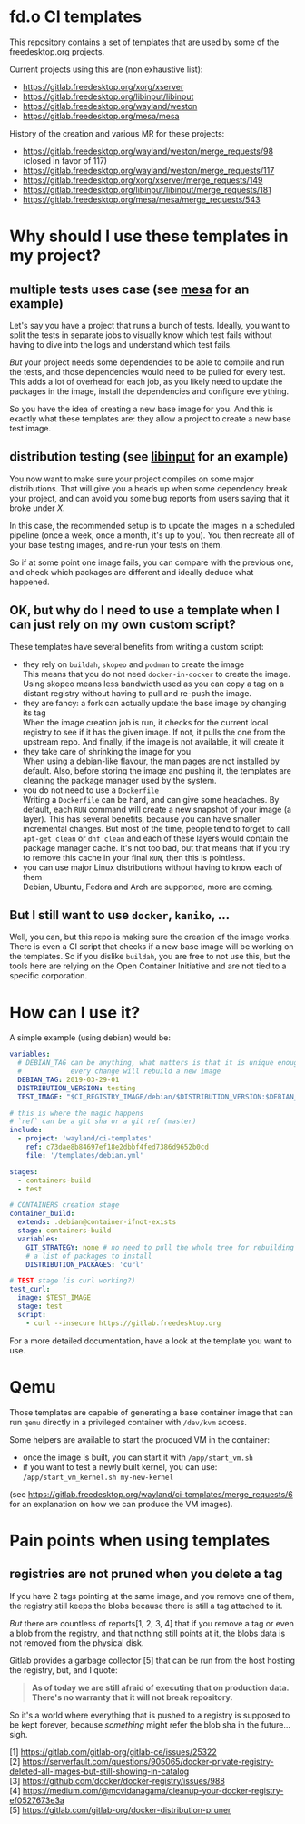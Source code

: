 # fd.o CI templates

This repository contains a set of templates that are used by some of the
freedesktop.org projects.

Current projects using this are (non exhaustive list):
- https://gitlab.freedesktop.org/xorg/xserver
- https://gitlab.freedesktop.org/libinput/libinput
- https://gitlab.freedesktop.org/wayland/weston
- https://gitlab.freedesktop.org/mesa/mesa

History of the creation and various MR for these projects:
- https://gitlab.freedesktop.org/wayland/weston/merge_requests/98 (closed in favor of 117)
- https://gitlab.freedesktop.org/wayland/weston/merge_requests/117
- https://gitlab.freedesktop.org/xorg/xserver/merge_requests/149
- https://gitlab.freedesktop.org/libinput/libinput/merge_requests/181
- https://gitlab.freedesktop.org/mesa/mesa/merge_requests/543

# Why should I use these templates in my project?

## multiple tests uses case (see [mesa](https://gitlab.freedesktop.org/mesa/mesa/blob/master/.gitlab-ci.yml) for an example)
Let's say you have a project that runs a bunch of tests.
Ideally, you want to split the tests in separate jobs to visually know which
test fails without having to dive into the logs and understand which test fails.

*But* your project needs some dependencies to be able to compile and run the
tests, and those dependencies would need to be pulled for every test.
This adds a lot of overhead for each job, as you likely need to update the
packages in the image, install the dependencies and configure everything.

So you have the idea of creating a new base image for you. And this is exactly
what these templates are: they allow a project to create a new base test image.

## distribution testing (see [libinput](https://gitlab.freedesktop.org/libinput/libinput/blob/master/.gitlab-ci.yml) for an example)

You now want to make sure your project compiles on some major distributions.
That will give you a heads up when some dependency break your project, and can
avoid you some bug reports from users saying that it broke under *X*.

In this case, the recommended setup is to update the images in a scheduled
pipeline (once a week, once a month, it's up to you). You then recreate all of
your base testing images, and re-run your tests on them.

So if at some point one image fails, you can compare with the previous one, and
check which packages are different and ideally deduce what happened.

## OK, but why do I need to use a template when I can just rely on my own custom script?

These templates have several benefits from writing a custom script:
- they rely on `buildah`, `skopeo` and `podman` to create the image\
  This means that you do not need `docker-in-docker` to create the image.
  Using skopeo means less bandwidth used as you can copy a tag on a distant
  registry without having to pull and re-push the image.
- they are fancy: a fork can actually update the base image by changing its tag\
  When the image creation job is run, it checks for the current local registry
  to see if it has the given image. If not, it pulls the one from the upstream
  repo. And finally, if the image is not available, it will create it
- they take care of shrinking the image for you\
  When using a debian-like flavour, the man pages are not installed by default.
  Also, before storing the image and pushing it, the templates are cleaning
  the package manager used by the system.
- you do not need to use a `Dockerfile`\
  Writing a `Dockerfile` can be hard, and can give some headaches. By default,
  each `RUN` command will create a new snapshot of your image (a layer).
  This has several benefits, because you can have smaller incremental changes.
  But most of the time, people tend to forget to call `apt-get clean` or
  `dnf clean` and each of these layers would contain the package manager cache.
  It's not too bad, but that means that if you try to remove this cache in your
  final `RUN`, then this is pointless.
- you can use major Linux distributions without having to know each of them\
  Debian, Ubuntu, Fedora and Arch are supported, more are coming.

## But I still want to use `docker`, `kaniko`, ...

Well, you can, but this repo is making sure the creation of the image works.
There is even a CI script that checks if a new base image will be working on the
templates. So if you dislike `buildah`, you are free to not use this, but the
tools here are relying on the Open Container Initiative and are not tied to
a specific corporation.

# How can I use it?

A simple example (using debian) would be:

```yaml
variables:
  # DEBIAN_TAG can be anything, what matters is that it is unique enough and
  #            every change will rebuild a new image
  DEBIAN_TAG: 2019-03-29-01
  DISTRIBUTION_VERSION: testing
  TEST_IMAGE: "$CI_REGISTRY_IMAGE/debian/$DISTRIBUTION_VERSION:$DEBIAN_TAG"

# this is where the magic happens
# `ref` can be a git sha or a git ref (master)
include:
  - project: 'wayland/ci-templates'
    ref: c73dae8b84697ef18e2dbbf4fed7386d9652b0cd
    file: '/templates/debian.yml'

stages:
  - containers-build
  - test

# CONTAINERS creation stage
container_build:
  extends: .debian@container-ifnot-exists
  stage: containers-build
  variables:
    GIT_STRATEGY: none # no need to pull the whole tree for rebuilding the image
    # a list of packages to install
    DISTRIBUTION_PACKAGES: 'curl'

# TEST stage (is curl working?)
test_curl:
  image: $TEST_IMAGE
  stage: test
  script:
    - curl --insecure https://gitlab.freedesktop.org
```

For a more detailed documentation, have a look at the template you want to use.

# Qemu

Those templates are capable of generating a base container image that can run
`qemu` directly in a privileged container with `/dev/kvm` access.

Some helpers are available to start the produced VM in the container:
- once the image is built, you can start it with `/app/start_vm.sh`
- if you want to test a newly built kernel, you can use:
  `/app/start_vm_kernel.sh my-new-kernel`

(see https://gitlab.freedesktop.org/wayland/ci-templates/merge_requests/6 for an
explanation on how we can produce the VM images).

# Pain points when using templates

## registries are not pruned when you delete a tag

If you have 2 tags pointing at the same image, and you remove one of them, the
registry still keeps the blobs because there is still a tag attached to it.

*But* there are countless of reports[1, 2, 3, 4] that if you remove a tag or
even a blob from the registry, and that nothing still points at it, the blobs
data is not removed from the physical disk.

Gitlab provides a garbage collector [5] that can be run from the host hosting
the registry, but, and I quote:
> **As of today we are still afraid of executing that on production data.
> There's no warranty that it will not break repository.**

So it's a world where everything that is pushed to a registry is supposed to be
kept forever, because *something* might refer the blob sha in the future...
sigh.

[1] https://gitlab.com/gitlab-org/gitlab-ce/issues/25322 \
[2] https://serverfault.com/questions/905065/docker-private-registry-deleted-all-images-but-still-showing-in-catalog \
[3] https://github.com/docker/docker-registry/issues/988 \
[4] https://medium.com/@mcvidanagama/cleanup-your-docker-registry-ef0527673e3a \
[5] https://gitlab.com/gitlab-org/docker-distribution-pruner

